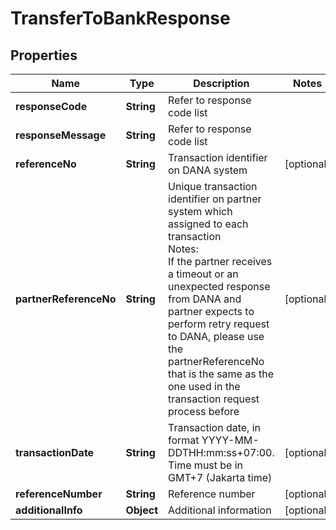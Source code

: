 

# TransferToBankResponse


## Properties

| Name | Type | Description | Notes |
|------------ | ------------- | ------------- | -------------|
|**responseCode** | **String** | Refer to response code list |  |
|**responseMessage** | **String** | Refer to response code list |  |
|**referenceNo** | **String** | Transaction identifier on DANA system |  [optional] |
|**partnerReferenceNo** | **String** | Unique transaction identifier on partner system which assigned to each transaction<br> Notes:<br> If the partner receives a timeout or an unexpected response from DANA and partner expects to perform retry request to DANA, please use the partnerReferenceNo that is the same as the one used in the transaction request process before  |  [optional] |
|**transactionDate** | **String** | Transaction date, in format YYYY-MM-DDTHH:mm:ss+07:00. Time must be in GMT+7 (Jakarta time) |  [optional] |
|**referenceNumber** | **String** | Reference number |  [optional] |
|**additionalInfo** | **Object** | Additional information |  [optional] |



